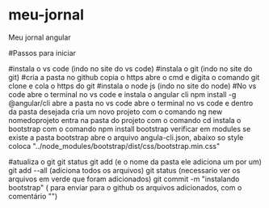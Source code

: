 # meu-jornal
Meu jornal angular

#Passos para iniciar

#instala o vs code (indo no site do vs code)
#instala o git (indo no site do git)
#cria a pasta no github
	copia o https
abre o cmd e digita o comando git clone e cola o https do git
#instala o node js (indo no site do node)
#No vs code
abre o terminal no vs code e instala o angular cli 
	npm install -g @angular/cli
abre a pasta no vs code
abre o terminal no vs code e dentro da pasta desejada cria um novo projeto com o comando ng new nomedoprojeto
	entra na pasta do projeto com o comando cd
instala o bootstrap com o comando npm install bootstrap
	verificar em modules se existe a pasta bootstrap
abre o arquivo angula-cli.json, abaixo so style coloca "../node_modules/bootstrap/dist/css/bootstrap.min.css"

#atualiza o git 
	git status
	git add (e o nome da pasta ele adiciona um por um)
	git add --all (adiciona todos os arquivos)
	git status (necessario ver os arquivos em verde que foram adicionados)
	git commit -m "instalando bootstrap" ( para enviar para o github os arquivos adicionados, com o comentário "")